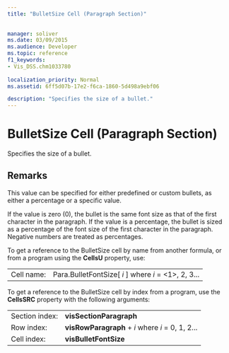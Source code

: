 ```yaml
---
title: "BulletSize Cell (Paragraph Section)"
 
 
manager: soliver
ms.date: 03/09/2015
ms.audience: Developer
ms.topic: reference
f1_keywords:
- Vis_DSS.chm1033780
 
localization_priority: Normal
ms.assetid: 6ff5d07b-17e2-f6ca-1860-5d498a9ebf06

description: "Specifies the size of a bullet."
---
```


# BulletSize Cell (Paragraph Section)

Specifies the size of a bullet. 
  
## Remarks

This value can be specified for either predefined or custom bullets, as either a percentage or a specific value. 
  
If the value is zero (0), the bullet is the same font size as that of the first character in the paragraph. If the value is a percentage, the bullet is sized as a percentage of the font size of the first character in the paragraph. Negative numbers are treated as percentages.
  
To get a reference to the BulletSize cell by name from another formula, or from a program using the **CellsU** property, use: 
  
|||
|:-----|:-----|
| Cell name:  <br/> | Para.BulletFontSize[  *i*  ]            where  *i*  = <1>, 2, 3...  <br/> |
   
To get a reference to the BulletSize cell by index from a program, use the **CellsSRC** property with the following arguments: 
  
|||
|:-----|:-----|
| Section index:  <br/> |**visSectionParagraph** <br/> |
| Row index:  <br/> |**visRowParagraph** +  *i*            where  *i*  = 0, 1, 2...  <br/> |
| Cell index:  <br/> |**visBulletFontSize** <br/> |
   

